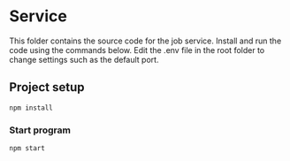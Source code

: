 # Service

This folder contains the source code for the job service. Install and run the code using the commands below. Edit the .env file in the root folder to change settings such as the default port.

## Project setup
```
npm install
```

### Start program
```
npm start
```
